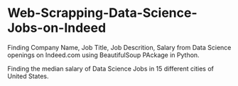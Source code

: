 # Web-Scrapping-Data-Science-Jobs-on-Indeed

Finding Company Name, Job Title, Job Descrition, Salary from Data Science openings on Indeed.com using  BeautifulSoup PAckage in Python.

Finding the median salary of Data Science Jobs in 15 different cities of United States.
